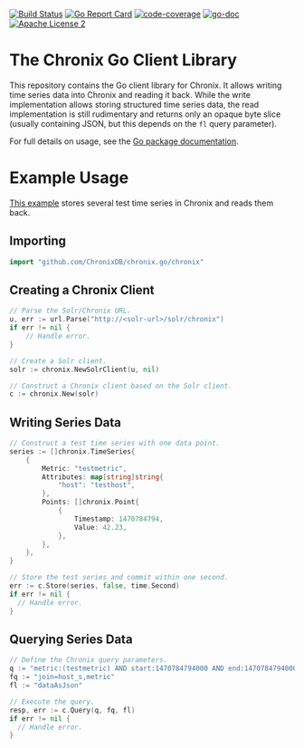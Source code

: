 [![Build Status](https://travis-ci.org/ChronixDB/chronix.go.svg?branch=master)](https://travis-ci.org/ChronixDB/chronix.go)
[![Go Report Card](https://goreportcard.com/badge/github.com/ChronixDB/chronix.go)](https://goreportcard.com/report/github.com/ChronixDB/chronix.go)
[![code-coverage](http://gocover.io/_badge/github.com/ChronixDB/chronix.go/chronix)](http://gocover.io/github.com/ChronixDB/chronix.go/chronix)
[![go-doc](https://godoc.org/github.com/ChronixDB/chronix.go/chronix?status.svg)](https://godoc.org/github.com/ChronixDB/chronix.go/chronix)
[![Apache License 2](http://img.shields.io/badge/license-ASF2-blue.svg)](https://github.com/ChronixDB/chronix.go/blob/master/LICENSE)

# The Chronix Go Client Library
This repository contains the Go client library for Chronix. It allows writing
time series data into Chronix and reading it back. While the write
implementation allows storing structured time series data, the read
implementation is still rudimentary and returns only an opaque byte slice
(usually containing JSON, but this depends on the `fl` query parameter).

For full details on usage, see the
[Go package documentation](https://godoc.org/github.com/ChronixDB/chronix.go/chronix).

# Example Usage

[This example](https://github.com/ChronixDB/chronix.go/blob/master/example)
stores several test time series in Chronix and reads them back.

## Importing

```go
import "github.com/ChronixDB/chronix.go/chronix"
```

## Creating a Chronix Client

```go
// Parse the Solr/Chronix URL.
u, err := url.Parse("http://<solr-url>/solr/chronix")
if err != nil {
	// Handle error.
}

// Create a Solr client.
solr := chronix.NewSolrClient(u, nil)

// Construct a Chronix client based on the Solr client.
c := chronix.New(solr)
```

## Writing Series Data

```go
// Construct a test time series with one data point.
series := []chronix.TimeSeries{
	{
		Metric: "testmetric",
		Attributes: map[string]string{
			"host": "testhost",
		},
		Points: []chronix.Point{
			{
				Timestamp: 1470784794,
				Value: 42.23,
			},
		},
	},
}

// Store the test series and commit within one second.
err := c.Store(series, false, time.Second)
if err != nil {
  // Handle error.
}
```

## Querying Series Data

```go
// Define the Chronix query parameters.
q := "metric:(testmetric) AND start:1470784794000 AND end:1470784794000"
fq := "join=host_s,metric"
fl := "dataAsJson"

// Execute the query.
resp, err := c.Query(q, fq, fl)
if err != nil {
  // Handle error.
}
```
